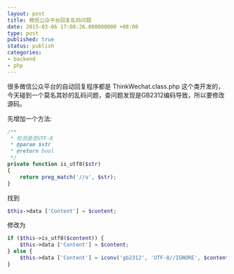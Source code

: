 ```yaml
---
layout: post
title: 微信公众平台回复乱码问题
date: 2015-03-06 17:08:26.000000000 +08:00
type: post
published: true
status: publish
categories:
- backend
- php
---
```

很多微信公众平台的自动回复程序都是 ThinkWechat.class.php 这个类开发的，今天碰到一个莫名其妙的乱码问题，查问题发现是GB2312编码导致，所以要修改源码。

先增加一个方法:

```php
/**
 * 检测是否UTF-8
 * @param $str
 * @return bool
 */
private function is_utf8($str)
{
    return preg_match('//u', $str);
}
```

找到

```php
$this->data ['Content'] = $content;
```

修改为

```php
if ($this->is_utf8($content)) {
    $this->data ['Content'] = $content;
} else {
    $this->data ['Content'] = iconv('gb2312', 'UTF-8//IGNORE', $content);
}
```
